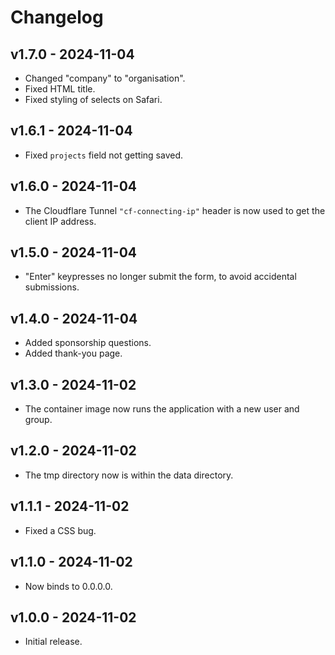 # Changelog

## v1.7.0 - 2024-11-04

- Changed "company" to "organisation".
- Fixed HTML title.
- Fixed styling of selects on Safari.

## v1.6.1 - 2024-11-04

- Fixed `projects` field not getting saved.

## v1.6.0 - 2024-11-04

- The Cloudflare Tunnel `"cf-connecting-ip"` header is now used to get the
  client IP address.

## v1.5.0 - 2024-11-04

- "Enter" keypresses no longer submit the form, to avoid accidental submissions.

## v1.4.0 - 2024-11-04

- Added sponsorship questions.
- Added thank-you page.

## v1.3.0 - 2024-11-02

- The container image now runs the application with a new user and group.

## v1.2.0 - 2024-11-02

- The tmp directory now is within the data directory.

## v1.1.1 - 2024-11-02

- Fixed a CSS bug.

## v1.1.0 - 2024-11-02

- Now binds to 0.0.0.0.

## v1.0.0 - 2024-11-02

- Initial release.
